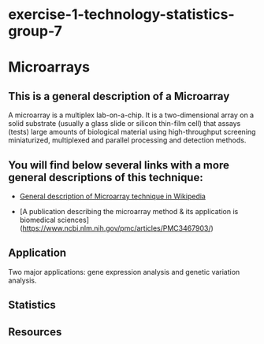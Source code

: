 # exercise-1-technology-statistics-group-7


# Microarrays

## This is a general description of a Microarray 

A microarray is a multiplex lab-on-a-chip. It is a two-dimensional array on a solid substrate (usually a glass slide or silicon thin-film cell) that assays (tests) large amounts of biological material using high-throughput screening miniaturized, multiplexed and parallel processing and detection methods. 


## You will find below several links with a more general descriptions of this technique: 

* [General description of Microarray technique in Wikipedia](https://en.wikipedia.org/wiki/Microarray)

* [A publication describing the microarray method & its application is biomedical sciences] 
(https://www.ncbi.nlm.nih.gov/pmc/articles/PMC3467903/)


## Application

Two major applications: gene expression analysis and genetic variation analysis.

## Statistics

## Resources

